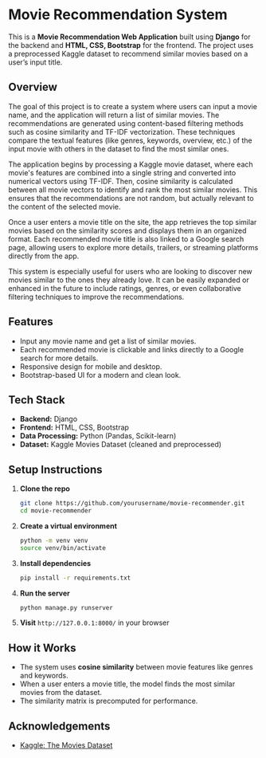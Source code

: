 # Movie Recommendation System

This is a **Movie Recommendation Web Application** built using **Django** for the backend and **HTML, CSS, Bootstrap** for the frontend. The project uses a preprocessed Kaggle dataset to recommend similar movies based on a user’s input title.

## Overview

The goal of this project is to create a system where users can input a movie name, and the application will return a list of similar movies. The recommendations are generated using content-based filtering methods such as cosine similarity and TF-IDF vectorization. These techniques compare the textual features (like genres, keywords, overview, etc.) of the input movie with others in the dataset to find the most similar ones.

The application begins by processing a Kaggle movie dataset, where each movie's features are combined into a single string and converted into numerical vectors using TF-IDF. Then, cosine similarity is calculated between all movie vectors to identify and rank the most similar movies. This ensures that the recommendations are not random, but actually relevant to the content of the selected movie.

Once a user enters a movie title on the site, the app retrieves the top similar movies based on the similarity scores and displays them in an organized format. Each recommended movie title is also linked to a Google search page, allowing users to explore more details, trailers, or streaming platforms directly from the app.

This system is especially useful for users who are looking to discover new movies similar to the ones they already love. It can be easily expanded or enhanced in the future to include ratings, genres, or even collaborative filtering techniques to improve the recommendations.

## Features

- Input any movie name and get a list of similar movies.
- Each recommended movie is clickable and links directly to a Google search for more details.
- Responsive design for mobile and desktop.
- Bootstrap-based UI for a modern and clean look.

## Tech Stack

- **Backend:** Django
- **Frontend:** HTML, CSS, Bootstrap
- **Data Processing:** Python (Pandas, Scikit-learn)
- **Dataset:** Kaggle Movies Dataset (cleaned and preprocessed)


## Setup Instructions

1. **Clone the repo**
   ```bash
   git clone https://github.com/yourusername/movie-recommender.git
   cd movie-recommender
   ```

2. **Create a virtual environment**
   ```bash
   python -m venv venv
   source venv/bin/activate 
   ```

3. **Install dependencies**
   ```bash
   pip install -r requirements.txt
   ```

4. **Run the server**
   ```bash
   python manage.py runserver
   ```

5. **Visit** `http://127.0.0.1:8000/` in your browser


## How it Works

- The system uses **cosine similarity** between movie features like genres and keywords.
- When a user enters a movie title, the model finds the most similar movies from the dataset.
- The similarity matrix is precomputed for performance.


## Acknowledgements

- [Kaggle: The Movies Dataset](https://www.kaggle.com/datasets/rounakbanik/the-movies-dataset)
